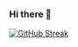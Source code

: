 ### Hi there 👋

[![GitHub Streak](http://github-readme-streak-stats.herokuapp.com?user=AdamMusa&theme=highcontrast)](https://git.io/streak-stats)



